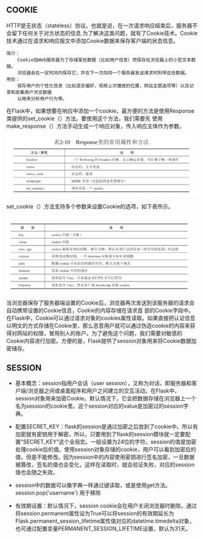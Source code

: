 ## COOKIE

HTTP是无状态（stateless）协议。也就是说，在一次请求响应结束后，服务器不会留下任何关于对方状态的信息.为了解决这类问题，就有了Cookie技术。Cookie技术通过在请求和响应报文中添加Cookie数据来保存客户端的状态信息。

```
简介：
    Cookie指Web服务器为了存储某些数据（比如用户信息）而保存在浏览器上的小型文本数据。
    浏览器会在一定时间内保存它，并在下一次向同一个服务器发送请求时附带这些数据。
用处：
    保存用户的个性化信息（比如语言偏好，视频上次播放的位置，网站主题选项等）以及记录和收集用户浏览数据
    以用来分析用户行为等。
```

在Flask中，如果想要在响应中添加一个cookie，最方便的方法是使用Response类提供的set_cookie（）方法。要使用这个方法，我们需要先
使用make_response（）方法手动生成一个响应对象，传入响应主体作为参数。

![avatar](static/1.png)

set_cookie（）方法支持多个参数来设置Cookie的选项，如下表所示。

![avatar](static/2.png)

当浏览器保存了服务器端设置的Cookie后，浏览器再次发送到该服务器的请求会自动携带设置的Cookie信息，Cookie的内容存储在请求首
部的Cookie字段中。在Flask中，Cookie可以通过请求对象的cookies属性读取。如果直接把认证信息以明文的方式存储在Cookie里，那么恶意用户就可以通过伪造cookie的内容来获得对网站的权限，冒用别人的账户。为了避免这个问题，我们需要对敏感的Cookie内容进行加密。方便的是，Flask提供了session对象用来将Cookie数据加密储存。

## SESSION

* 基本概念：session指用户会话（user session），又称为对话，即服务器和客户端/浏览器之间或桌面程序和用户之间建立的交互活动。在Flask中，session对象用来加密Cookie。默认情况下，它会把数据存储在浏览器上一个名为session的cookie里。这个session对应的value是加密过的session字典。

* 配置SECRET_KEY：flask的session是通过加密之后放到了cookie中。所以有加密就有密钥用于解密，所以，只要用到了flask的session模块就一定要配置“SECRET_KEY”这个全局宏。一般设置为24位的字符。session的值是加密处理cookie后的值。使用session对象存储的cookie，用户可以看到加密后的值，但是不能修改。因为session中的内容使用密钥进行签名加密，一旦数据被篡改，签名的值也会变化，这样在读取时，就会验证失败，对应的session值也会随之失效。

* session中的数据可以像字典一样通过键读取，或是使用get方法。session.pop('username') 用于移除

* 有效期设置：默认情况下，session cookie会在用户关闭浏览器时删除。通过将session.permanent属性设为True可以将session的有效期延长为Flask.permanent_session_lifetime属性值对应的datetime.timedelta对象，也可通过配置变量PERMANENT_SESSION_LIFETIME设置，默认为31天。



